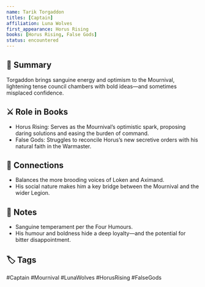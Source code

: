 ```yaml
---
name: Tarik Torgaddon
titles: [Captain]
affiliation: Luna Wolves
first_appearance: Horus Rising
books: [Horus Rising, False Gods]
status: encountered
---
```


## 🧠 Summary
Torgaddon brings sanguine energy and optimism to the Mournival, lightening tense council chambers with bold ideas—and sometimes misplaced confidence.

## ⚔️ Role in Books
- Horus Rising: Serves as the Mournival’s optimistic spark, proposing daring solutions and easing the burden of command.  
- False Gods: Struggles to reconcile Horus’s new secretive orders with his natural faith in the Warmaster.

## 🔗 Connections
- Balances the more brooding voices of Loken and Aximand.  
- His social nature makes him a key bridge between the Mournival and the wider Legion.

## 📝 Notes
- Sanguine temperament per the Four Humours.  
- His humour and boldness hide a deep loyalty—and the potential for bitter disappointment.

## 🏷︎ Tags
#Captain #Mournival #LunaWolves #HorusRising #FalseGods  